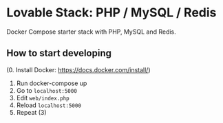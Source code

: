# Lovable Stack: PHP / MySQL / Redis

Docker Compose starter stack with PHP, MySQL and Redis.

## How to start developing

(0. Install Docker: https://docs.docker.com/install/)

1.  Run docker-compose up
2.  Go to `localhost:5000`
3.  Edit `web/index.php`
4.  Reload `localhost:5000`
5.  Repeat (3)
